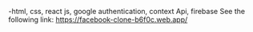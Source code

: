 -html, css, react js, google authentication, context Api, firebase
See the following link: https://facebook-clone-b6f0c.web.app/
